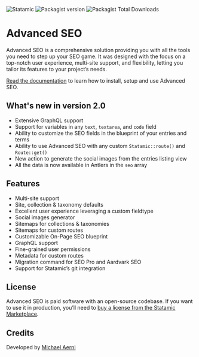 ![Statamic](https://flat.badgen.net/badge/Statamic/4.0+/FF269E) ![Packagist version](https://flat.badgen.net/packagist/v/aerni/advanced-seo/latest) ![Packagist Total Downloads](https://flat.badgen.net/packagist/dt/aerni/advanced-seo)

# Advanced SEO
Advanced SEO is a comprehensive solution providing you with all the tools you need to step up your SEO game. It was designed with the focus on a top-notch user experience, multi-site support, and flexibility, letting you tailor its features to your project’s needs.

[Read the documentation](https://aerni.gitbook.io/advanced-seo/) to learn how to install, setup and use Advanced SEO.

## What's new in version 2.0
- Extensive GraphQL support
- Support for variables in any `text`, `textarea`, and `code` field
- Ability to customize the SEO fields in the blueprint of your entries and terms
- Ability to use Advanced SEO with any custom `Statamic::route()` and `Route::get()`
- New action to generate the social images from the entries listing view
- All the data is now available in Antlers in the `seo` array

## Features
- Multi-site support
- Site, collection & taxonomy defaults
- Excellent user experience leveraging a custom fieldtype
- Social images generator
- Sitemaps for collections & taxonomies
- Sitemaps for custom routes
- Customizable On-Page SEO blueprint
- GraphQL support
- Fine-grained user permissions
- Metadata for custom routes
- Migration command for SEO Pro and Aardvark SEO
- Support for Statamic’s git integration

## License
Advanced SEO is paid software with an open-source codebase. If you want to use it in production, you’ll need to [buy a license from the Statamic Marketplace](https://statamic.com/addons/aerni/advanced-seo).

## Credits
Developed by [Michael Aerni](https://www.michaelaerni.ch)
